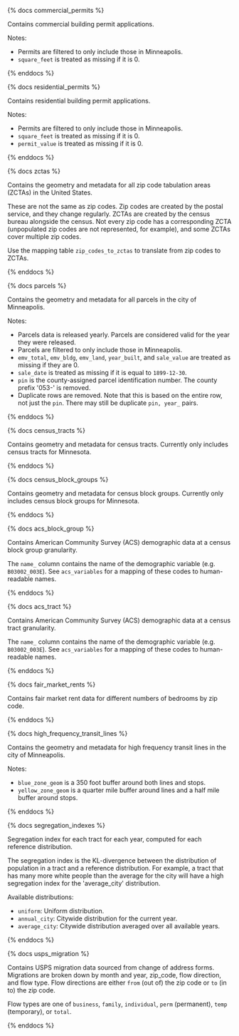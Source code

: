 {% docs commercial_permits %}

Contains commercial building permit applications.

Notes:
 - Permits are filtered to only include those in Minneapolis.
 - `square_feet` is treated as missing if it is 0.

{% enddocs %}

{% docs residential_permits %}

Contains residential building permit applications.

Notes:
 - Permits are filtered to only include those in Minneapolis.
 - `square_feet` is treated as missing if it is 0.
 - `permit_value` is treated as missing if it is 0.

{% enddocs %}

{% docs zctas %}

Contains the geometry and metadata for all zip code tabulation areas (ZCTAs) in
the United States.

These are not the same as zip codes. Zip codes are created by the postal service, and they change regularly. ZCTAs are created by the census bureau alongside the census. Not every zip code has a corresponding ZCTA (unpopulated zip codes are not represented, for example), and some ZCTAs cover multiple zip codes.

Use the mapping table `zip_codes_to_zctas` to translate from zip codes to ZCTAs.

{% enddocs %}

{% docs parcels %}

Contains the geometry and metadata for all parcels in the city of Minneapolis.

Notes:
- Parcels data is released yearly. Parcels are considered valid for the year they were released.
- Parcels are filtered to only include those in Minneapolis.
- `emv_total`, `emv_bldg`, `emv_land`, `year_built`, and `sale_value` are treated as missing if they are 0.
- `sale_date` is treated as missing if it is equal to `1899-12-30`.
- `pin` is the county-assigned parcel identification number. The county prefix '053-' is removed.
- Duplicate rows are removed. Note that this is based on the entire row, not just the `pin`. There may still be duplicate `pin, year_` pairs.

{% enddocs %}

{% docs census_tracts %}

Contains geometry and metadata for census tracts. Currently only includes census
tracts for Minnesota.

{% enddocs %}

{% docs census_block_groups %}

Contains geometry and metadata for census block groups. Currently only includes
census block groups for Minnesota.

{% enddocs %}

{% docs acs_block_group %}

Contains American Community Survey (ACS) demographic data at a census block
group granularity.

The `name_` column contains the name of the demographic variable (e.g.
`B03002_003E`). See `acs_variables` for a mapping of these codes to
human-readable names.

{% enddocs %}

{% docs acs_tract %}

Contains American Community Survey (ACS) demographic data at a census tract
granularity.

The `name_` column contains the name of the demographic variable (e.g.
`B03002_003E`). See `acs_variables` for a mapping of these codes to
human-readable names.

{% enddocs %}

{% docs fair_market_rents %}

Contains fair market rent data for different numbers of bedrooms by zip code.

{% enddocs %}

{% docs high_frequency_transit_lines %}

Contains the geometry and metadata for high frequency transit lines in the city of Minneapolis.

Notes:
- `blue_zone_geom` is a 350 foot buffer around both lines and stops.
- `yellow_zone_geom` is a quarter mile buffer around lines and a half mile buffer around stops.

{% enddocs %}

{% docs segregation_indexes %}

Segregation index for each tract for each year, computed for each reference
distribution.

The segregation index is the KL-divergence between the distribution of
population in a tract and a reference distribution. For example, a tract that
has many more white people than the average for the city will have a high
segregation index for the 'average_city' distribution.

Available distributions:
- `uniform`: Uniform distribution.
- `annual_city`: Citywide distribution for the current year.
- `average_city`: Citywide distribution averaged over all available years.

{% enddocs %}

{% docs usps_migration %}

Contains USPS migration data sourced from change of address forms. Migrations
are broken down by month and year, zip_code, flow direction, and flow type. Flow
directions are either `from` (out of) the zip code or `to` (in to) the zip code.

Flow types are one of `business`, `family`, `individual`, `perm` (permanent),
`temp` (temporary), or `total`.

{% enddocs %}

